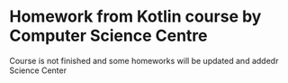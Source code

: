 # Homework from Kotlin course by Computer Science Centre

Course is not finished and some homeworks will be updated and addedr Science Center